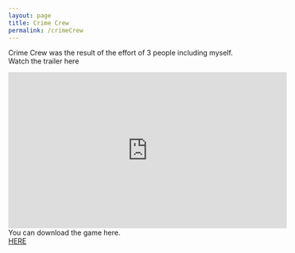 ```yaml
---
layout: page
title: Crime Crew
permalink: /crimeCrew
---
```


Crime Crew was the result of the effort of 3 people including myself.
<br />
Watch the trailer here

<iframe width="560" height="315" src="https://www.youtube.com/embed/FHfYR1tHFV0" frameborder="0" allowfullscreen></iframe>

<br />
You can download the game here.
<br />
<a href="http://gamejolt.com/games/crimecrew/96856">HERE</a>
